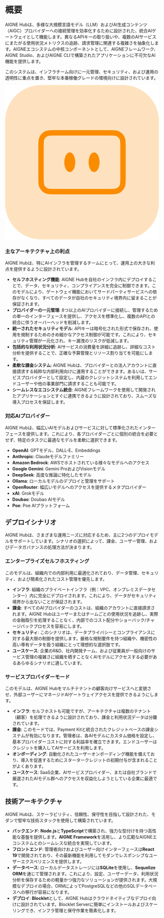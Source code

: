 # 概要

AIGNE Hubは、多様な大規模言語モデル（LLM）およびAI生成コンテンツ（AIGC）プロバイダーへの接続管理を効率化するために設計された、統合AIゲートウェイとして機能します。異なるAPIキーの取り扱いや、複数のAIサービスにまたがる使用状況メトリクスの追跡、請求管理に関連する複雑さを抽象化します。AIGNEエコシステムの中核コンポーネントとして、AIGNEフレームワーク、AIGNE Studio、およびAIGNE CLIで構築されたアプリケーションに不可欠なAI機能を提供します。

このシステムは、インフラチーム向けに一元管理、セキュリティ、および運用の透明性に重点を置き、堅牢な本番稼働グレードの環境向けに設計されています。

![logo.png](../../../blocklets/core/screenshots/logo.png)

### 主なアーキテクチャ上の利点

AIGNE Hubは、特にAIインフラを管理するチームにとって、運用上の大きな利点を提供するように設計されています。

-   **セルフホスティング機能**: AIGNE Hubを自社のインフラ内にデプロイすることで、データ、セキュリティ、コンプライアンスを完全に制御できます。このモデルにより、ゲートウェイ機能においてサードパーティサービスへの依存がなくなり、すべてのデータが自社のセキュリティ境界内に留まることが保証されます。
-   **プロバイダーの一元管理**: 8つ以上のAIプロバイダーに接続し、管理するための単一のインターフェースを提供し、アクセスを標準化し、複数のAPIとの統合に伴うオーバーヘッドを削減します。
-   **統一されたセキュリティモデル**: APIキーは暗号化された形式で保存され、使用を規制するためのきめ細かなアクセス制御が可能です。これにより、セキュリティ管理が一元化され、キー漏洩のリスクが低減します。
-   **包括的な利用状況分析**: AIサービスの消費量を詳細に追跡し、詳細なコスト分析を提供することで、正確な予算管理とリソース割り当てを可能にします。
-   **柔軟な課金システム**: AIGNE Hubは、プロバイダーとの法人アカウントに直接請求する純粋な内部利用向けに運用することができます。あるいは、サービスプロバイダーとして設定し、内蔵のクレジットシステムを利用してエンドユーザーや他の事業部門に請求することも可能です。
-   **シームレスなエコシステム統合**: AIGNEフレームワークを使用して開発されたアプリケーションとすぐに連携できるように設計されており、スムーズな導入プロセスを保証します。

### 対応AIプロバイダー

AIGNE Hubは、幅広いAIモデルおよびサービスに対して標準化されたインターフェースを提供します。これにより、各プロバイダーごとに個別の統合を必要とせず、特定のタスクに最適なモデルを柔軟に選択できます。

-   **OpenAI**: GPTモデル、DALL-E、Embeddings
-   **Anthropic**: Claudeモデルファミリー
-   **Amazon Bedrock**: AWSでホストされている様々なモデルへのアクセス
-   **Google Gemini**: Gemini ProおよびVisionモデル
-   **DeepSeek**: 高度な推論に特化したモデル
-   **Ollama**: ローカルモデルのデプロイと管理をサポート
-   **OpenRouter**: 幅広いモデルへのアクセスを提供するメタプロバイダー
-   **xAI**: Grokモデル
-   **Doubao**: Doubao AIモデル
-   **Poe**: Poe AIプラットフォーム

## デプロイシナリオ

AIGNE Hubは、さまざまな運用ニーズに対応するため、主に2つのデプロイモデルをサポートしています。シナリオの選択によって、課金、ユーザー管理、およびデータガバナンスの処理方法が決まります。

### エンタープライズセルフホスティング

このモデルは、組織内での内部利用に最適化されており、データ管理、セキュリティ、および簡素化されたコスト管理を優先します。

-   **インフラ**: 組織のプライベートインフラ（例：VPC、オンプレミスデータセンター）内に完全にデプロイされます。これにより、データがセキュリティ境界から出ないことが保証されます。
-   **課金**: すべてのAIプロバイダーのコストは、組織のアカウントに直接請求されます。AIGNE Hubはユーザーまたはチームごとの使用状況を追跡し、実際の金融取引を処理することなく、内部でのコスト配分やショーバック/チャージバックプロセスを容易にします。
-   **セキュリティ**: このシナリオは、データプライバシーとコンプライアンスに対する最大限の制御を提供します。厳格な規制要件を持つ組織や、機密性の高い専有データを扱う組織にとって理想的な選択肢です。
-   **ユースケース**: 企業のR&D、社内開発チーム、および従業員が一般向けのサービス管理の複雑さに組織を晒すことなくAIモデルにアクセスする必要があるあらゆるシナリオに適しています。

### サービスプロバイダーモード

このモデルは、AIGNE Hubをマルチテナントの顧客向けサービスへと変貌させ、外部ユーザーにマネージドAIゲートウェイアクセスを提供できるようにします。

-   **インフラ**: セルフホストも可能ですが、アーキテクチャは複数のテナント（顧客）を処理できるように設計されており、課金と利用状況データは分離されています。
-   **課金**: このモードでは、Payment Kitと統合されたクレジットベースの課金システムが有効になります。管理者は、各AIモデルにカスタム価格を設定し、基本プロバイダーコストに対する利益率を確立できます。エンドユーザーはクレジットを購入してAIサービスを利用します。
-   **オンボーディング**: 自動化されたユーザーオンボーディング機能を備えており、導入を促進するためにスタータークレジットの初期付与が含まれることがよくあります。
-   **ユースケース**: SaaS企業、AIサービスプロバイダー、または自社ブランドで厳選されたAIモデル群へのアクセスを収益化しようとしている企業に最適です。

## 技術アーキテクチャ

AIGNE Hubは、スケーラビリティ、信頼性、保守性を目指して設計された、モダンで堅牢な技術スタックを使用して構築されています。

-   **バックエンド**: **Node.js**と**TypeScript**で構築され、強力な型付けを持つ高性能な基盤を提供します。**AIGNE Framework**を活用し、より広範なAIGNEエコシステムとのシームレスな統合を実現しています。
-   **フロントエンド**: 管理者向けおよびユーザー向けインターフェースは**React 19**で開発されており、その最新機能を利用してモダンでレスポンシブなユーザーエクスペリエンスを提供します。
-   **データベース**: ローカルデータストレージには**SQLite**を使用し、**Sequelize ORM**を通じて管理されます。これにより、設定、ユーザーデータ、利用状況分析を保存するための軽量かつ強力なソリューションが提供されます。大規模なデプロイの場合、ORMによってPostgreSQLなどの他のSQLデータベースへの移行が容易になります。
-   **デプロイ**: **Blocklet**として、AIGNE Hubはクラウドネイティブなデプロイ向けに設計されています。Blocklet Serverに簡単にインストールおよびスケーリングでき、インフラ管理と保守作業を簡素化します。